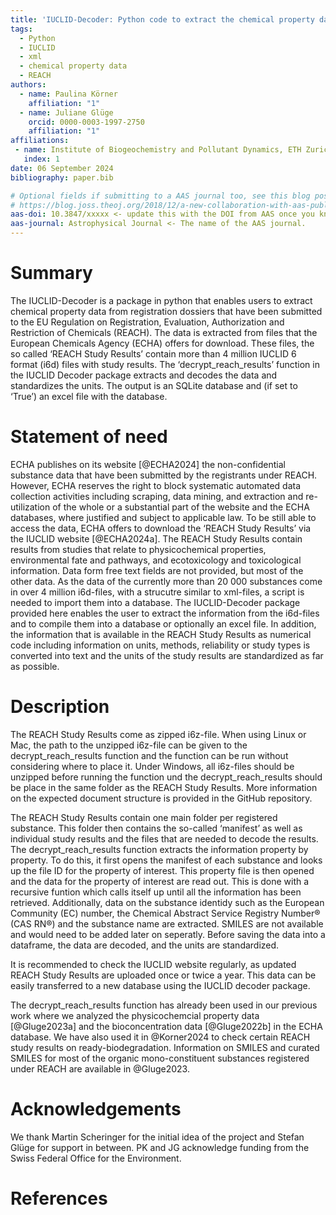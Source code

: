 ```yaml
---
title: 'IUCLID-Decoder: Python code to extract the chemical property data for the substances registered under REACH'
tags:
  - Python
  - IUCLID
  - xml
  - chemical property data
  - REACH
authors:
  - name: Paulina Körner
    affiliation: "1"
  - name: Juliane Glüge
    orcid: 0000-0003-1997-2750
    affiliation: "1"
affiliations:
 - name: Institute of Biogeochemistry and Pollutant Dynamics, ETH Zurich, 8092 Zurich, Switzerland
   index: 1
date: 06 September 2024
bibliography: paper.bib

# Optional fields if submitting to a AAS journal too, see this blog post:
# https://blog.joss.theoj.org/2018/12/a-new-collaboration-with-aas-publishing
aas-doi: 10.3847/xxxxx <- update this with the DOI from AAS once you know it.
aas-journal: Astrophysical Journal <- The name of the AAS journal.
---
```



# Summary

The IUCLID-Decoder is a package in python that enables users to extract chemical property data from registration dossiers that have been submitted to the EU Regulation on Registration, Evaluation, Authorization and Restriction of Chemicals (REACH). The data is extracted from files that the European Chemicals Agency (ECHA) offers for download. These files, the so called ‘REACH Study Results’ contain more than 4 million IUCLID 6 format (i6d) files with study results. The ‘decrypt_reach_results’ function in the IUCLID Decoder package extracts and decodes the data and standardizes the units. The output is an SQLite database and (if set to ‘True’) an excel file with the database.

# Statement of need

ECHA publishes on its website [@ECHA2024] the non-confidential substance data that have been submitted by the registrants under REACH. However, ECHA reserves the right to block systematic automated data collection activities including scraping, data mining, and extraction and re-utilization of the whole or a substantial part of the website and the ECHA databases, where justified and subject to applicable law. To be still able to access the data, ECHA offers to download the ‘REACH Study Results’ via the IUCLID website [@ECHA2024a]. The REACH Study Results contain results from studies that relate to physicochemical properties, environmental fate and pathways, and ecotoxicology and toxicological information. Data form free text fields are not provided, but most of the other data. As the data of the currently more than 20 000 substances come in over 4 million i6d-files, with a strucutre similar to xml-files, a script is needed to import them into a database. The IUCLID-Decoder package provided here enables the user to extract the information from the i6d-files and to compile them into a database or optionally an excel file. In addition, the information that is available in the REACH Study Results as numerical code including information on units, methods, reliability or study types is converted into text and the units of the study results are standardized as far as possible.

# Description
The REACH Study Results come as zipped i6z-file. When using Linux or Mac, the path to the unzipped i6z-file can be given to the decrypt_reach_results function and the function can be run without considering where to place it. Under Windows, all i6z-files should be unzipped before running the function und the decrypt_reach_results should be place in the same folder as the REACH Study Results. More information on the expected document structure is provided in the GitHub repository. 

The REACH Study Results contain one main folder per registered substance. This folder then contains the so-called ‘manifest’ as well as individual study results and the files that are needed to decode the results. The decrypt_reach_results function extracts the information property by property. To do this, it first opens the manifest of each substance and looks up the file ID for the property of interest. This property file is then opened and the data for the property of interest are read out. This is done with a recursive funtion which calls itself up until all the information has been retrieved. Additionally, data on the substance identidy such as the European Community (EC) number, the Chemical Abstract Service Registry Number® (CAS RN®) and the substance name are extracted. SMILES are not available and would need to be added later on seperatly. Before saving the data into a dataframe, the data are decoded, and the units are standardized.

It is recommended to check the IUCLID website regularly, as updated REACH Study Results are uploaded once or twice a year. This data can be easily transferred to a new database using the IUCLID decoder package.

The decrypt_reach_results function has already been used in our previous work where we analyzed the physicochemcial property data [@Gluge2023a] and the bioconcentration data [@Gluge2022b] in the ECHA database. We have also used it in @Korner2024 to check certain REACH study results on ready-biodegradation. Information on SMILES and curated SMILES for most of the organic mono-constituent substances registered under REACH are available in @Gluge2023.

# Acknowledgements
We thank Martin Scheringer for the initial idea of the project and Stefan Glüge for support in between. PK and JG acknowledge funding from the Swiss Federal Office for the Environment. 

# References

